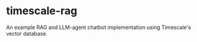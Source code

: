 # timescale-rag
An example RAG and LLM-agent chatbot implementation using Timescale's vector database.
